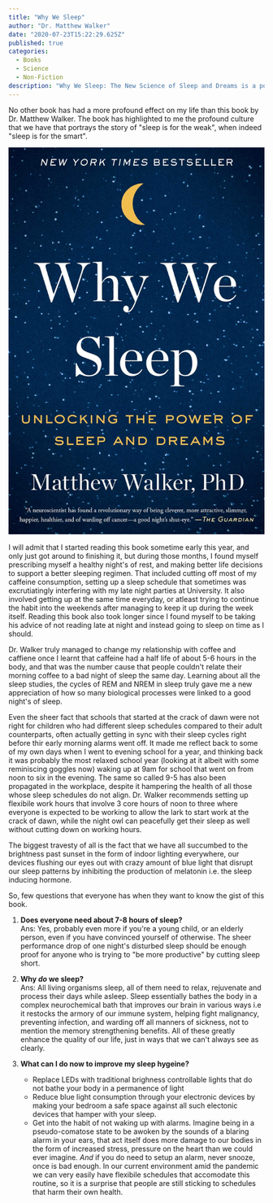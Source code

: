 ```yaml
---
title: "Why We Sleep"
author: "Dr. Matthew Walker"
date: "2020-07-23T15:22:29.625Z"
published: true
categories:
  - Books
  - Science
  - Non-Fiction
description: "Why We Sleep: The New Science of Sleep and Dreams is a popular science book about sleep by the neuroscientist and sleep researcher, Matthew Walker. Walker is a professor of neuroscience and psychology and the director of the Center for Human Sleep Science at the University of California, Berkeley."
---
```


No other book has had a more profound effect on my life than this book by Dr. Matthew Walker. The book has highlighted to me the profound culture that we have that portrays the story of "sleep is for the weak", when indeed "sleep is for the smart".

![Why We SLeep by Dr. Matthew Walker](./images/image-lg.jpg)


I will admit that I started reading this book sometime early this year, and only just got around to finishing it, but during those months, I found myself prescribing myself a healthy night's of rest, and making better life decisions to support a better sleeping regimen. That included cutting off most of my caffeine consumption, setting up a sleep schedule that sometimes was excrutiatingly interfering with my late night parties at University. It also involved getting up at the same time everyday, or atleast trying to continue the habit into the weekends after managing to keep it up during the week itself. Reading this book also took longer since I found myself to be taking his advice of not reading late at night and instead going to sleep on time as I should.

Dr. Walker truly managed to change my relationship with coffee and caffiene once I learnt that caffeine had a half life of about 5-6 hours in the body, and that was the number cause that people couldn't relate their morning coffee to a bad night of sleep the same day. Learning about all the sleep studies, the cycles of REM and NREM in sleep truly gave me a new appreciation of how so many biological processes were linked to a good night's of sleep.

Even the sheer fact that schools that started at the crack of dawn were not right for children who had different sleep schedules compared to their adult counterparts, often actually getting in sync with their sleep cycles right before thir early morning alarms went off. It made me reflect back to some of my own days when I went to evening school for a year, and thinking back it was probably the most relaxed school year (looking at it albeit with some reminiscing goggles now) waking up at 9am for school that went on from noon to six in the evening. The same so called 9-5 has also been propagated in the workplace, despite it hampering the health of all those whose sleep schedules do not align. Dr. Walker recommends setting up flexibile work hours that involve 3 core hours of noon to three where everyone is expected to be working to allow the lark to start work at the crack of dawn, while the night owl can peacefully get their sleep as well without cutting down on working hours.

The biggest travesty of all is the fact that we have all succumbed to the brightness past sunset in the form of indoor lighting everywhere, our devices flushing our eyes out with crazy amount of blue light that disrupt our sleep patterns by inhibiting the production of melatonin i.e. the sleep inducing hormone.

So, few questions that everyone has when they want to know the gist of this book.

1. **Does everyone need about 7-8 hours of sleep?<br />**
Ans: Yes, probably even more if you're a young child, or an elderly person, even if you have convinced yourself of otherwise. The sheer performance drop of one night's disturbed sleep should be enough proof for anyone who is trying to "be more productive" by cutting sleep short.

2. **Why _do_ we sleep?**<br />
Ans: All living organisms sleep, all of them need to relax, rejuvenate and process their days while asleep. Sleep essentially bathes the body in a complex neurochemical bath that improves our brain in various ways i.e it restocks the armory of our immune system, helping fight malignancy, preventing infection, and warding off all manners of sickness, not to mention the memory strengthening benefits. All of these greatly enhance the quality of our life, just in ways that we can't always see as clearly.

3. **What can I do now to improve my sleep hygeine?**<br />
    - Replace LEDs with traditional brighness controllable lights that do not bathe your body in a permanence of light
    - Reduce blue light consumption through your electronic devices by making your bedroom a safe space against all such electonic devices that hamper with your sleep.
    - Get into the habit of not waking up with alarms. Imagine being in a pseudo-comatose state to be awoken by the sounds of a blaring alarm in your ears, that act itself does more damage to our bodies in the form of increased stress, pressure on the heart than we could ever imagine. _And_ if you do need to setup an alarm, never snooze, once is bad enough. In our current environment amid the pandemic we can very easily have flexibile schedules that accomodate this routine, so it is a surprise that people are still sticking to schedules that harm their own health.
